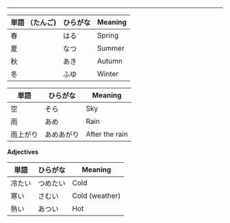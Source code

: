 
---

| 単語 （たんご) | ひらがな | Meaning | 
| --- | --- | --- |
| 春 | はる | Spring | 
| 夏 | なつ | Summer |
| 秋 | あき | Autumn | 
| 冬 | ふゆ | Winter |

| 単語 | ひらがな | Meaning | 
| --- | --- | --- |
| 空 | そら | Sky | 
| 雨 | あめ | Rain | 
| 雨上がり | あめあがり | After the rain | 



**Adjectives**

| 単語 | ひらがな | Meaning | 
| --- | --- | --- |
| 冷たい | つめたい | Cold | 
| 寒い | さむい | Cold (weather) |
| 熱い | あつい | Hot |
